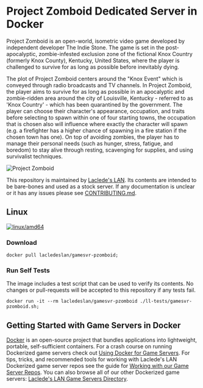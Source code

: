 # Project Zomboid Dedicated Server in Docker

Project Zomboid is an open-world, isometric video game developed by independent developer The Indie Stone. The game is
set in the post-apocalyptic, zombie-infested exclusion zone of the fictional Knox Country (formerly Knox County),
Kentucky, United States, where the player is challenged to survive for as long as possible before inevitably dying.

The plot of Project Zomboid centers around the "Knox Event" which is conveyed through radio broadcasts and TV channels.
In Project Zomboid, the player aims to survive for as long as possible in an apocalyptic and zombie-ridden area around
the city of Louisville, Kentucky - referred to as 'Knox Country' - which has been quarantined by the government. The
player can choose their character's appearance, occupation, and traits before selecting to spawn within one of four
starting towns, the occupation that is chosen also will influence where exactly the character will spawn (e.g. a
firefighter has a higher chance of spawning in a fire station if the chosen town has one). On top of avoiding zombies,
the player has to manage their personal needs (such as hunger, stress, fatigue, and boredom) to stay alive through
resting, scavenging for supplies, and using survivalist techniques.

![Project Zomboid](https://raw.githubusercontent.com/LacledesLAN/gamesvr-pzomboid/master/.misc/pzomboid.jpg "Project Zomboid")

This repository is maintained by [Laclede's LAN](https://lacledeslan.com). Its contents are intended to be bare-bones
and used as a stock server. If any documentation is unclear or it has any issues please see
[CONTRIBUTING.md](./CONTRIBUTING.md).

## Linux

[![linux/amd64](https://github.com/LacledesLAN/gamesvr-pzomboid/actions/workflows/build-linux-image.yml/badge.svg)](https://github.com/LacledesLAN/gamesvr-pzomboid/actions/workflows/build-linux-image.yml)

### Download

```shell
docker pull lacledeslan/gamesvr-pzomboid;
```

### Run Self Tests

The image includes a test script that can be used to verify its contents. No changes or pull-requests will be accepted
to this repository if any tests fail.

```shell
docker run -it --rm lacledeslan/gamesvr-pzomboid ./ll-tests/gamesvr-pzomboid.sh;
```

## Getting Started with Game Servers in Docker

[Docker](https://docs.docker.com/) is an open-source project that bundles applications into lightweight, portable,
self-sufficient containers. For a crash course on running Dockerized game servers check out [Using Docker for Game
Servers](https://github.com/LacledesLAN/README.1ST/blob/master/GameServers/DockerAndGameServers.md). For tips, tricks,
and recommended tools for working with Laclede's LAN Dockerized game server repos see the guide for [Working with our
Game Server Repos](https://github.com/LacledesLAN/README.1ST/blob/master/GameServers/WorkingWithOurRepos.md). You can
also browse all of our other Dockerized game servers: [Laclede's LAN Game Servers
Directory](https://github.com/LacledesLAN/README.1ST/tree/master/GameServers).
